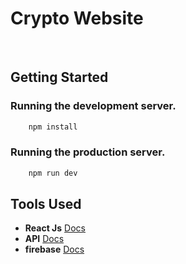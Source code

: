 # Crypto Website


<br/>


## Getting Started


### Running the development server.

```bash
    npm install
```

### Running the production server.

```bash
    npm run dev
```

## Tools Used

- **React Js** [Docs](https://react.dev/learn)
- **API** [Docs](https://coingecko.com/api/v3/coins/markets)
- **firebase** [Docs](https://firebase.google.com/docs/auth)
